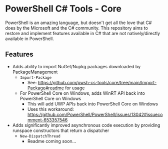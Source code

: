 # PowerShell C# Tools - Core
PowerShell is an amazing language, but doesn't get all the love that C# does by the Microsoft and the C# community. This repository aims to restore and implement features available in C# that are not natively/directly available in PowerShell.

## Features
- Adds ability to import NuGet/Nupkg packages downloaded by PackageManagement
  - `Import-Package`
    - See: https://github.com/pwsh-cs-tools/core/tree/main/Import-Package#readme for usage
  - For PowerShell Core on Windows, adds WinRT API back into PowerShell Core on Windows
    - This will add UWP APIs back into PowerShell Core on Windows
    - Uses this workaround: https://github.com/PowerShell/PowerShell/issues/13042#issuecomment-653357546
- Adds significantly improved asynchronous code execution by providing runspace constructors that return a dispatcher
  - `New-DispatchThread`
    - Readme coming soon...
